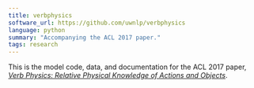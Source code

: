 ```yaml
---
title: verbphysics
software_url: https://github.com/uwnlp/verbphysics
language: python
summary: "Accompanying the ACL 2017 paper."
tags: research
---
```


This is the model code, data, and documentation for the ACL 2017 paper, _[Verb Physics: Relative Physical Knowledge of Actions and Objects](https://arxiv.org/pdf/1706.03799.pdf)_.

